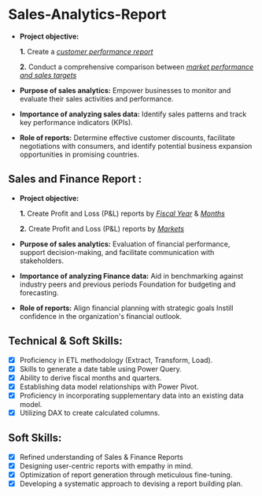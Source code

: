 # Sales-Analytics-Report


- **Project objective:** 

    **1.** Create a _[customer performance report](https://github.com/Karthikc22/Sales-Analytics-Report/blob/main/AtliQ_customer_performance_report.pdf)_ 

    **2.** Conduct a comprehensive comparison between _[market performance and sales targets](https://github.com/Karthikc22/Sales-Analytics-Report/blob/main/AtliQ_Market_performance_vs_targets_report.pdf)_

- **Purpose of sales analytics:** Empower businesses to monitor and evaluate their sales activities and performance.

- **Importance of analyzing sales data:** Identify sales patterns and track key performance indicators (KPIs).

- **Role of reports:** Determine effective customer discounts, facilitate negotiations with consumers, and identify potential business expansion opportunities in promising countries.


## Sales and Finance Report :

- **Project objective:** 

    **1.** Create Profit and Loss (P&L) reports by _[Fiscal Year](https://github.com/Karthikc22/Sales-Analytics-Report/blob/main/AtliQ_P%26L_Fiscal_Year_Report.pdf)_ & _[Months](https://github.com/Karthikc22/Sales-Analytics-Report/blob/main/AtliQ_P%26L_months_report.pdf)_ 

   **2.** Create Profit and Loss (P&L) reports by _[Markets](https://github.com/Karthikc22/Sales-Analytics-Report/blob/main/AtliQ_P%26L_Markets_report.pdf)_

- **Purpose of sales analytics:** Evaluation of financial performance, support decision-making, and facilitate communication with stakeholders.

- **Importance of analyzing Finance data:** Aid in benchmarking against industry peers and previous periods Foundation for budgeting and forecasting.

- **Role of reports:** Align financial planning with strategic goals Instill confidence in the organization's financial outlook.


## Technical & Soft Skills:
- [x]	Proficiency in ETL methodology (Extract, Transform, Load).
- [x]	Skills to generate a date table using Power Query.
- [x]	Ability to derive fiscal months and quarters.
- [x]	Establishing data model relationships with Power Pivot.
- [x]	Proficiency in incorporating supplementary data into an existing data model.
- [x]	Utilizing DAX to create calculated columns.

## Soft Skills:
- [x]	Refined understanding of Sales & Finance Reports
- [x]	Designing user-centric reports with empathy in mind.
- [x]	Optimization of report generation through meticulous fine-tuning.
- [x]	Developing a systematic approach to devising a report building plan.
